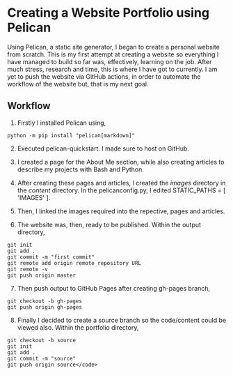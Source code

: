 # Creating a Website Portfolio using Pelican

Using Pelican, a static site generator, I began to create a personal website from scratch. This is my first attempt at creating a website so everything I have managed to build so far was, effectively, learning on the job. After much stress, research and time, this is where I have got to currently. I am yet to push the website via GitHub actions, in order to automate the workflow of the website but, that is my next goal.

## Workflow
1. Firstly I installed Pelican using,

``` python -m pip install "pelican[markdown]" ```

2. Executed pelican-quickstart. I made sure to host on GitHub.

3. I created a page for the About Me section, while also creating articles to describe my projects with Bash and Python.

4. After creating these pages and articles, I created the *images* directory in the *content* directory. In the pelicanconfig.py, I edited STATIC_PATHS = [ 'IMAGES' ].

5. Then, I linked the images required into the repective, pages and articles.

6. The website was, then, ready to be published. Within the output directory,

```
git init
git add .
git commit -m "first commit"
git remote add origin remote repository URL
git remote -v
git push origin master  
```

7. Then push output to GitHub Pages after creating gh-pages branch,
```
git checkout -b gh-pages
git push origin gh-pages
```

8. Finally I decided to create a source branch so the code/content could be viewed also. Within the portfolio directory,
```
git checkout -b source
git init
git add .
git commit -m "source"
git push origin source</code>
```


